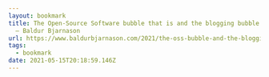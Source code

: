 ```yaml
---
layout: bookmark
title: The Open-Source Software bubble that is and the blogging bubble that was
  – Baldur Bjarnason
url: https://www.baldurbjarnason.com/2021/the-oss-bubble-and-the-blogging-bubble/
tags:
  - bookmark
date: 2021-05-15T20:18:59.146Z
---
```

 